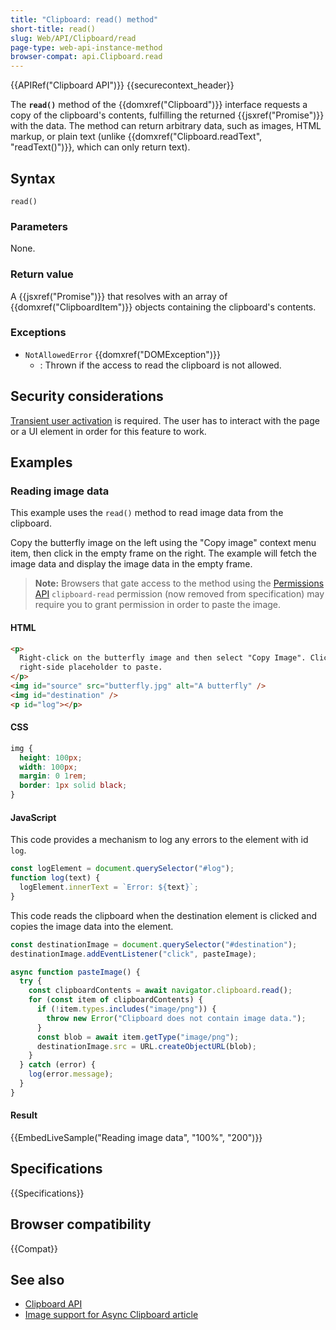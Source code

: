 ```yaml
---
title: "Clipboard: read() method"
short-title: read()
slug: Web/API/Clipboard/read
page-type: web-api-instance-method
browser-compat: api.Clipboard.read
---
```


{{APIRef("Clipboard API")}} {{securecontext_header}}

The **`read()`** method of the {{domxref("Clipboard")}} interface requests a copy of the clipboard's contents, fulfilling the returned {{jsxref("Promise")}} with the data.
The method can return arbitrary data, such as images, HTML markup, or plain text (unlike {{domxref("Clipboard.readText", "readText()")}}, which can only return text).

## Syntax

```js-nolint
read()
```

### Parameters

None.

### Return value

A {{jsxref("Promise")}} that resolves with an array of {{domxref("ClipboardItem")}} objects containing the clipboard's contents.

### Exceptions

- `NotAllowedError` {{domxref("DOMException")}}
  - : Thrown if the access to read the clipboard is not allowed.

## Security considerations

[Transient user activation](/en-US/docs/Web/Security/User_activation) is required.
The user has to interact with the page or a UI element in order for this feature to work.

## Examples

### Reading image data

This example uses the `read()` method to read image data from the clipboard.

Copy the butterfly image on the left using the "Copy image" context menu item, then click in the empty frame on the right.
The example will fetch the image data and display the image data in the empty frame.

> **Note:** Browsers that gate access to the method using the [Permissions API](/en-US/docs/Web/API/Permissions_API) `clipboard-read` permission (now removed from specification) may require you to grant permission in order to paste the image.

#### HTML

```html
<p>
  Right-click on the butterfly image and then select "Copy Image". Click on the
  right-side placeholder to paste.
</p>
<img id="source" src="butterfly.jpg" alt="A butterfly" />
<img id="destination" />
<p id="log"></p>
```

#### CSS

```css
img {
  height: 100px;
  width: 100px;
  margin: 0 1rem;
  border: 1px solid black;
}
```

#### JavaScript

This code provides a mechanism to log any errors to the element with id `log`.

```js
const logElement = document.querySelector("#log");
function log(text) {
  logElement.innerText = `Error: ${text}`;
}
```

This code reads the clipboard when the destination element is clicked and copies the image data into the element.

```js
const destinationImage = document.querySelector("#destination");
destinationImage.addEventListener("click", pasteImage);

async function pasteImage() {
  try {
    const clipboardContents = await navigator.clipboard.read();
    for (const item of clipboardContents) {
      if (!item.types.includes("image/png")) {
        throw new Error("Clipboard does not contain image data.");
      }
      const blob = await item.getType("image/png");
      destinationImage.src = URL.createObjectURL(blob);
    }
  } catch (error) {
    log(error.message);
  }
}
```

#### Result

{{EmbedLiveSample("Reading image data", "100%", "200")}}

## Specifications

{{Specifications}}

## Browser compatibility

{{Compat}}

## See also

- [Clipboard API](/en-US/docs/Web/API/Clipboard_API)
- [Image support for Async Clipboard article](https://web.dev/articles/async-clipboard)
